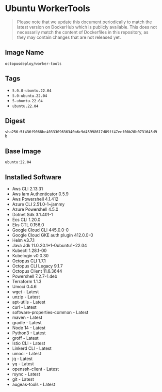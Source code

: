 # Ubuntu WorkerTools

> Please note that we update this document periodically to match the latest version on DockerHub which is publicly available.
> This does not necessarily match the content of Dockerfiles in this repository, as they may contain changes that are not released yet.

## Image Name

`octopusdeploy/worker-tools`

## Tags

- `5.0.0-ubuntu.22.04`
- `5.0-ubuntu.22.04`
- `5-ubuntu.22.04`
- `ubuntu.22.04`

## Digest

`sha256:5f436f9068be4033309636340b6c9d45998617d89ff47eef00b20b0731645d9b`

## Base Image

`ubuntu:22.04`

## Installed Software

- Aws CLI 2.13.31
- Aws Iam Authenticator 0.5.9
- Aws Powershell 4.1.412
- Azure CLI 2.51.0-1~jammy
- Azure Powershell 4.5.0
- Dotnet Sdk 3.1.401-1
- Ecs CLI 1.20.0
- Eks CTL 0.156.0
- Google Cloud CLI 445.0.0-0
- Google Cloud GKE auth plugin 412.0.0-0
- Helm v3.7.1
- Java Jdk 11.0.20.1+1-0ubuntu1~22.04
- Kubectl 1.28.1-00
- Kubelogin v0.0.30
- Octopus CLI 1.7.1
- Octopus CLI Legacy 9.1.7
- Octopus Client 11.6.3644
- Powershell 7.2.7-1.deb
- Terraform 1.1.3
- Umoci 0.4.6
- wget - Latest
- unzip - Latest
- apt-utils - Latest
- curl - Latest
- software-properties-common - Latest
- maven - Latest
- gradle - Latest
- Node 14 - Latest
- Python3 - Latest
- groff - Latest
- Istio CLI - Latest
- Linkerd CLI - Latest
- umoci - Latest
- jq - Latest
- yq - Latest
- openssh-client - Latest
- rsync - Latest
- git - Latest
- augeas-tools - Latest
